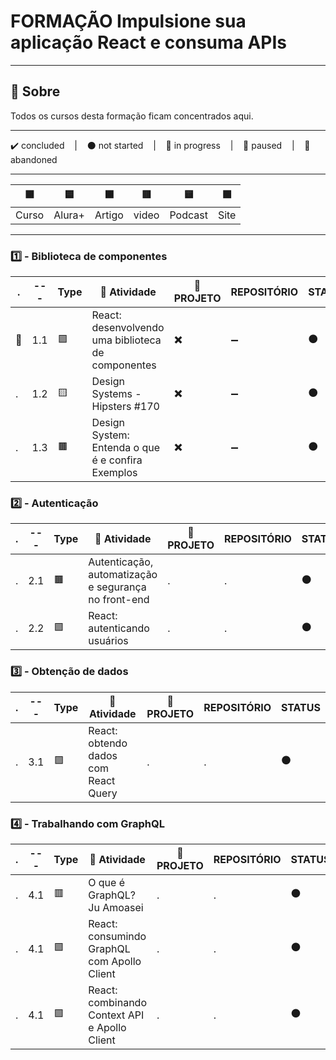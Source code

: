 # FORMAÇÃO Impulsione sua aplicação React e consuma APIs

---

## 📌 Sobre
  Todos os cursos desta formação ficam concentrados aqui.

---

<p>
  ✔️ concluded &nbsp;&nbsp;&nbsp;|&nbsp;&nbsp;&nbsp;
  ⚫ not started &nbsp;&nbsp;&nbsp;|&nbsp;&nbsp;&nbsp;
  🔵 in progress &nbsp;&nbsp;&nbsp;|&nbsp;&nbsp;&nbsp;
  🔶 paused &nbsp;&nbsp;&nbsp;|&nbsp;&nbsp;&nbsp;
  🔴 abandoned 
</p>

---
| 🟪 | 🟦 | 🟫 | 🟥 | 🟨 | 🟩 |
| --- | --- | --- | --- | --- | --- |
| Curso | Alura+ | Artigo | video | Podcast | Site |

---

### 1️⃣ - Biblioteca de componentes
| . | --- | Type | 📘 Atividade | 🔗 PROJETO | REPOSITÓRIO | STATUS |
| --- | --- | --- | --- | --- | --- | --- |
| 🚩 | 1.1 | 🟪 | React: desenvolvendo uma biblioteca de componentes | ✖️ | ➖ | ⚫ |
| . | 1.2 | 🟨 | Design Systems - Hipsters #170 | ✖️ | ➖ | ⚫ |
| . | 1.3 | 🟫 | Design System: Entenda o que é e confira Exemplos | ✖️ | ➖ | ⚫ |



### 2️⃣ - Autenticação

| . | --- | Type | 📘 Atividade | 🔗 PROJETO | REPOSITÓRIO | STATUS |
| --- | --- | --- | --- | --- | --- | --- |
| . | 2.1 | 🟫 | Autenticação, automatização e segurança no front-end | . | . | ⚫ |
| . | 2.2 | 🟪 | React: autenticando usuários | . | . | ⚫ |


### 3️⃣ - Obtenção de dados

| . | --- | Type | 📘 Atividade | 🔗 PROJETO | REPOSITÓRIO | STATUS |
| --- | --- | --- | --- | --- | --- | --- |
| . | 3.1 | 🟪 | React: obtendo dados com React Query | . | . | ⚫ |


### 4️⃣ - Trabalhando com GraphQL

| . | --- | Type | 📘 Atividade | 🔗 PROJETO | REPOSITÓRIO | STATUS |
| --- | --- | --- | --- | --- | --- | --- |
| . | 4.1 | 🟥 | O que é GraphQL? Ju Amoasei | . | . | ⚫ |
| . | 4.1 | 🟪 | React: consumindo GraphQL com Apollo Client | . | . | ⚫ |
| . | 4.1 | 🟪 | React: combinando Context API e Apollo Client | . | . | ⚫ |

